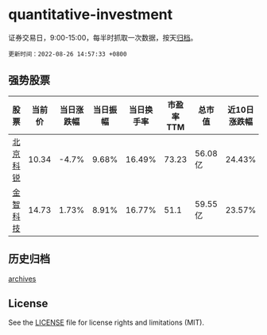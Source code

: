 # quantitative-investment

证券交易日，9:00-15:00，每半时抓取一次数据，按天[归档](archives)。

`更新时间：2022-08-26 14:57:33 +0800`

## 强势股票

|股票|当前价|当日涨跌幅|当日振幅|当日换手率|市盈率TTM|总市值|近10日涨跌幅|
|----|----|----|----|----|----|----|----|
|[北京科锐](https://xueqiu.com/S/SZ002350)|10.34|-4.7%|9.68%|16.49%|73.23|56.08亿|24.43%|
|[金智科技](https://xueqiu.com/S/SZ002090)|14.73|1.73%|8.91%|16.77%|51.1|59.55亿|23.57%|

## 历史归档

[archives](archives)

## License

See the [LICENSE](LICENSE) file for license rights and limitations (MIT).
